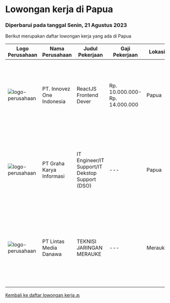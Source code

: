 
  # Lowongan kerja di Papua

  ### Diperbarui pada tanggal Senin, 21 Agustus 2023

  Berikut merupakan daftar lowongan kerja yang ada di Papua

  |Logo Perusahaan | Nama Perusahaan | Judul Pekerjaan | Gaji Pekerjaan | Lokasi | Deskripsi | Tanggal diunggah | Pranala |
  | -------------- | --------------- | --------------- | --------- | --------- | -------------- | ------- | ----------- |
  |![logo-perusahaan](https://image-service-cdn.seek.com.au/5ac1ce894c015b4831ba1d1458ad5a1b4e630a93/ee4dce1061f3f616224767ad58cb2fc751b8d2dc)|PT. Innovez One Indonesia|ReactJS Frontend Dever|Rp. 10.000.000-Rp. 14.000.000|Papua|Innovez One is a tech innovator in the maritime sector, transforming maritime sector through digitalisation and AI powered solutions in solving...|Selasa, 08 Agustus 2023|https://www.jobstreet.co.id/id/job/reactjs-frontend-dever-4431326?token=0~fb7a81c6-3de9-4f32-9bc8-67f97d4916be&sectionRank=1&jobId=jobstreet-id-job-4431326|
|![logo-perusahaan](https://image-service-cdn.seek.com.au/c318dd0b699c6160d2411e7473745c289633be44/ee4dce1061f3f616224767ad58cb2fc751b8d2dc)|PT Graha Karya Informasi|IT Engineer/IT Support/IT Dekstop Support (DSO)|---|Papua|Requirements:1. Minimum 6 Months as an IT Support (Fresh Graduate are welcome to apply)2. Bachelor's Degree in Computer/ IT or equivalent3. Have...|Rabu, 02 Agustus 2023|https://www.jobstreet.co.id/id/job/it-engineer-it-support-it-dekstop-support-dso-4425201?token=0~fb7a81c6-3de9-4f32-9bc8-67f97d4916be&sectionRank=2&jobId=jobstreet-id-job-4425201|
|![logo-perusahaan](https://image-service-cdn.seek.com.au/4cc5b4edd8a09fb41741a122f57ee79a81b9a89e/ee4dce1061f3f616224767ad58cb2fc751b8d2dc)|PT Lintas Media Danawa|TEKNISI JARINGAN MERAUKE|---|Merauke|Kualifikasi: Diutamakan asli daerah Papua Usia maksimum saat melamar adalah 27 tahun Lulusan SMK/D3/S1 (Teknik elektro, informatika, ilmu computer)...|Jumat, 28 Juli 2023|https://www.jobstreet.co.id/id/job/teknisi-jaringan-merauke-4420182?token=0~fb7a81c6-3de9-4f32-9bc8-67f97d4916be&sectionRank=3&jobId=jobstreet-id-job-4420182|


  [Kembali ke daftar lowongan kerja 🔙](../README.md#daftar-lowongan-kerja)
  